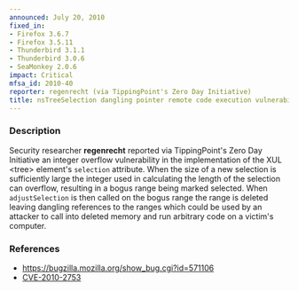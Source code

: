 ```yaml
---
announced: July 20, 2010
fixed_in:
- Firefox 3.6.7
- Firefox 3.5.11
- Thunderbird 3.1.1
- Thunderbird 3.0.6
- SeaMonkey 2.0.6
impact: Critical
mfsa_id: 2010-40
reporter: regenrecht (via TippingPoint's Zero Day Initiative)
title: nsTreeSelection dangling pointer remote code execution vulnerability
---
```


<h3>Description</h3>

<p>Security researcher <strong>regenrecht</strong> reported via
TippingPoint's Zero Day Initiative an integer overflow vulnerability
in the implementation of the XUL &lt;tree&gt;
element's <code>selection</code> attribute.  When the size of a new
selection is sufficiently large the integer used in calculating the
length of the selection can overflow, resulting in a bogus range being
marked selected.  When <code>adjustSelection</code> is then called on
the bogus range the range is deleted leaving dangling references to
the ranges which could be used by an attacker to call into deleted
memory and run arbitrary code on a victim's computer.</p>

<h3>References</h3>

<ul>
  <li><a href="https://bugzilla.mozilla.org/show_bug.cgi?id=571106">https://bugzilla.mozilla.org/show_bug.cgi?id=571106</a></li>
  <li><a class="ex-ref" href="http://cve.mitre.org/cgi-bin/cvename.cgi?name=CVE-2010-2753">CVE-2010-2753</a></li>
</ul>




